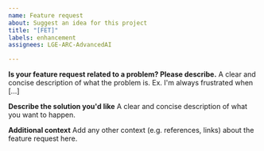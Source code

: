 ```yaml
---
name: Feature request
about: Suggest an idea for this project
title: "[FET]"
labels: enhancement
assignees: LGE-ARC-AdvancedAI

---
```


**Is your feature request related to a problem? Please describe.**
A clear and concise description of what the problem is. Ex. I'm always frustrated when [...]

**Describe the solution you'd like**
A clear and concise description of what you want to happen.

**Additional context**
Add any other context (e.g. references, links) about the feature request here.
